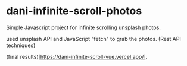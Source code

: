 # dani-infinite-scroll-photos
Simple Javascript project for infinite scrolling unsplash photos.

used unsplash API and JavaScript "fetch" to grab the photos. (Rest API techniques)

(final results)[https://dani-infinite-scroll-vue.vercel.app/].
